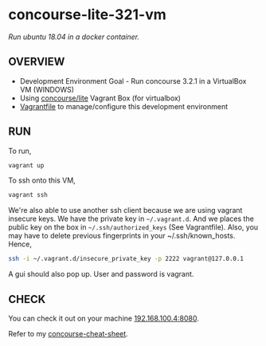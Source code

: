 # concourse-lite-321-vm

_Run ubuntu 18.04 in a docker container._

## OVERVIEW

* Development Environment Goal - Run concourse 3.2.1 in a VirtualBox VM (WINDOWS)
* Using
  [concourse/lite](https://app.vagrantup.com/concourse/boxes/lite)
  Vagrant Box (for virtualbox)
* [Vagrantfile](https://github.com/JeffDeCola/my-vagrant-boxes/blob/master/for-virtualbox-windows/concourse-lite-321-vm/Vagrantfile)
  to manage/configure this development environment

## RUN

To run,

```bash
vagrant up
```

To ssh onto this VM,

```bash
vagrant ssh
```

We're also able to use another ssh client because we are using
vagrant insecure keys. We have the private key in `~/.vagrant.d`.
And we places the public key on the box in `~/.ssh/authorized_keys`
(See Vagrantfile). Also, you may have to delete previous fingerprints
in your ~/.ssh/known_hosts. Hence,

```bash
ssh -i ~/.vagrant.d/insecure_private_key -p 2222 vagrant@127.0.0.1
```

A gui should also pop up. User and password is vagrant.

## CHECK

You can check it out on your machine
[192.168.100.4:8080](http://192.168.100.4:8080/).

Refer to my
[concourse-cheat-sheet](https://github.com/JeffDeCola/my-cheat-sheets/tree/master/software/operations-tools/continuous-integration-continuous-deployment/concourse-cheat-sheet).
